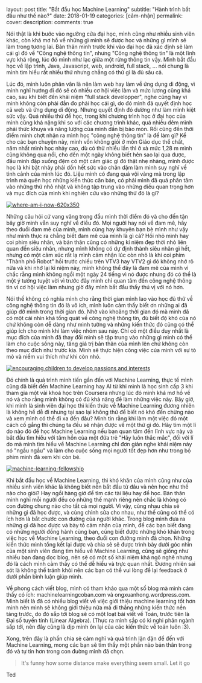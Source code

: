 
layout: post
title:  "Bắt đầu học Machine Learning"
subtitle: "Hành trình bắt đầu như thế nào?"
date:   2018-01-19
categories: [cảm-nhận]
permalink:
cover: 
description: 
comments: true

Nói thật là khi bước vào ngưỡng cửa đại học, mình cũng như nhiều sinh viên khác, còn khá mơ hồ về những gì mình sẽ được học và những gì mình sẽ làm trong tương lai. Bản thân mình trước khi vào đại học đã xác định sẽ làm cái gì đó về "Công nghệ thông tin", nhưng "Công nghệ thông tin" là một lĩnh vực khá rộng, lúc đó mình như lạc giữa một rừng thông tin vậy. Mình bắt đầu học về lập trình, Java, Javascript, web, android, full stack, ... nói chung là mình tìm hiểu rất nhiều thứ nhưng chẳng có thứ gì là đủ sâu cả.

Lúc đó, mình luôn phân vân là nên làm web hay làm về ứng dụng di động, vì mình nghĩ hướng đi đó sẽ có nhiều cơ hội việc làm và mức lương cũng khá cao, sau khi biết đến khái niệm "full stack developper", nghe cũng hay vì mình không còn phải đắn đo phải học cái gì, do đó mình đã quyết định học cả web và ứng dụng di động. Nhưng quyết định đó dường như làm mình kiệt sức vậy. Quá nhiều thứ để học, trong khi chương trình học ở đại học của mình cũng khá nặng khi so với các chương trình khác, quá nhiều đêm mình phải thức khuya và năng lượng của mình dần bị bào mòn. Rồi cũng đến thời điểm mình chợt nhận ra mình học "công nghệ thông tin" là để làm gì? Kể cho các bạn chuyện này, mình vốn không giỏi ở môn Giáo dục thể chất, năm nhất mình học nhảy cao, dù có thử nhiều lần thì ở xà mức 1,28 m mình cũng không qua nổi, cho đến một ngày không biết hên sao lại qua được, đầu mình đập xuống đệm có một cảm giác gì đó thật nhẹ nhàng, mình được học là khi bật nhảy phải dồn hết sức vào chân dậm làm mình suy nghĩ về tình cảnh của mình lúc đó. Liệu mình có đang quá vội vàng mà trong lập trình mà quên học những kiến thức căn bản, có phải mình đã quá phân tâm vào những thứ nhỏ nhặt và không tập trung vào những điều quan trọng hơn và mục đích của mình khi nghiên cứu vào những thứ đó là gì?

[![where-am-i-now-620x350](https://farm5.staticflickr.com/4755/39084877174_a79d8d0844_z.jpg)](https://www.flickr.com/photos/142260172@N08/39084877174/in/dateposted-public/ "where-am-i-now-620x350")

Những câu hỏi cứ vang vãng trong đầu mình thời điểm đó và cho đến tận bây giờ mình vẫn suy nghĩ về điều đó. Mọi người hay nói về đam mê, hãy theo đuổi đam mê của mình, mình cũng hay khuyên bạn bè mình như vậy như mình thực ra chẳng biết đam mê của mình là gì cả? Hồi nhỏ mình hay coi phim siêu nhân, và bản thân cũng có những kỉ niệm đẹp thời nhỏ liên quan đến siêu nhân, nhưng mình không có dự định thành siêu nhân gì hết, nhưng có một cảm xúc rất lạ mình cảm nhận lúc còn nhỏ là khi coi phim "Thành phố Robot" hồi trước chiếu trên VTV3 hay VTV2 gì đó không nhớ rõ nữa và khi nhớ lại kỉ niệm này, mình không thể đây là đam mê của mình vì chắc rằng mình không ngồi một ngày 24 tiếng vì nó được nhưng đó có thể là một ý tưởng tuyệt vời vì trước đây mình chỉ quan tâm đến công nghệ thông tin vì cơ hội việc làm nhưng giờ đây mình bắt đầu thấy thú vị với nó hơn.

Nói thế không có nghĩa mình cho rằng thời gian mình lao vào học đủ thứ về công nghệ thông tin đó là vô ích, mình luôn cảm thấy biết ơn những ai đã giúp đỡ mình trong thời gian đó. Nhờ vào khoảng thời gian đó mà mình đã có một cái nhìn khá tổng quát về công nghệ thông tin, đủ biết độ khó của nó chứ không còn dễ dàng như mình tưởng và những kiến thức đó cũng có thể giúp ích cho mình khi làm việc nhóm sau này. Chỉ có một điều duy nhất là mục đích của mình đã thay đổi mình sẽ tập trung vào những gì mình có thể làm cho cuộc sống này, tăng giá trị bản thân của mình lên chứ không còn theo mục đích như trước kia. Mình sẽ thực hiện công việc của mình với sự tò mò và niềm vui thích như khi còn nhỏ.

[![encouraging children to develop passions and interests](https://farm5.staticflickr.com/4625/39763163952_155ca41eba_z.jpg)](https://www.flickr.com/photos/142260172@N08/39763163952/in/dateposted-public/ "encouraging children to develop passions and interests")

Đó chính là quá trình mình tiến gần đến với Machine Learning, thực tế mình cũng đã biết đến Machine Learning hay AI từ khi mình là học sinh cấp 3 khi tham gia một vài khoá học trên Coursera nhưng lúc đó mình khá mơ hồ về nó và cho rằng mình không có đủ khả năng để làm những việc này. Bây giờ, khi mình là sinh viên đại học thì kiến thức về Machine Learning đương nhiên là không hề dễ đi nhưng tại sao lại không thử để biết nó khó đến chừng nào và xem mình có thể đi xa đến đâu? Mình tin rằng khi làm một việc đó một cách cố gắng thì chúng ta đều sẽ nhận được về một thứ gì đó. Hãy tìm một lí do nào đó để học Machine Learning nếu bạn quan tâm đến lĩnh vực này và bắt đầu tìm hiểu với tâm hồn của một đứa trẻ "Hãy luôn thắc mắc", đối với lí do mà mình tìm hiểu về Machine Learning chỉ đơn giản nghe khái niệm này nó "ngầu ngầu" và làm cho cuộc sống mọi người tốt đẹp hơn như trong bộ phim mình đã xem khi còn bé.

[![machine-learning-fellowship](https://farm5.staticflickr.com/4745/39794945041_72187012c0_z.jpg)](https://www.flickr.com/photos/142260172@N08/39794945041/in/dateposted-public/ "machine-learning-fellowship")

Khi bắt đầu học về Machine Learning, thì khó khăn của mình cũng như của nhiều sinh viên khác là không biết nên bắt đầu từ đâu và nên học như thế nào cho giỏi? Hay ngồi hàng giờ để tìm các tài liệu hay để học. Bản thân mình nghĩ mỗi người đều có những thế mạnh riêng nên chắc là không có con đường chung nào cho tất cả mọi người. Vì vậy, cùng nhau chia sẻ những gì đã học được, và cùng chỉnh sửa cho nhau, như thế cũng có thể có ích hơn là bắt chước con đường của người khác. Trong blog mình đưa ra những gì đã học được và bày tỏ cảm nhận của mình, để các bạn biết đang có những người đồng hành cùng bạn, cũng biết được những khó khăn trong việc học về Machine Learning, theo đuổi con đường mình đã chọn. Những kiến thức mình tổng kết lại được và chia sẻ sẽ được trình bày dưới góc nhìn của một sinh viên đang tìm hiểu về Machine Learning, cũng sẽ giống như nhiều bạn đang đọc blog, nên sẽ có một số khái niệm khá ngô nghê nhưng đó là cách mình cảm thấy có thể dễ hiểu và trực quan nhất. Đương nhiên sai sót là không thể tránh khỏi nên các bạn có thể vui lòng để lại feedback ở dưới phần bình luận giúp mình.

Về phong cách viết blog, mình có tham khảo qua một số blog mà mình cảm thấy có ích: machinelearningcoban.com và ongxuanhong.wordpress.com. Mình biết là đã có nhiều blog viết về việc giới thiệu machine learning tốt hơn minh nên mình sẽ không giới thiệu nữa mà đi thẳng những kiến thức nền tảng trước, do đó sắp tới blog sẽ có một loạt bài viết về Toán, trước tiên là Đại số tuyến tính (Linear Algebra). (Thực ra mình sắp có kì nghi phân ngành sắp tới, nên đây cũng là dịp mình ôn lại của các kiến thức về toán luôn :3).

Xong, trên đây là phần chia sẻ cảm nghĩ và quá trình lận đận để đến với Machine Learning, mong các bạn sẽ tìm thấy một phần nào bản thân trong đó và tự tin hơn trong con đường mình đã chọn.
> It's funny how some distance make everything seem small. Let it go

Ted
